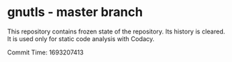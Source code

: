 # gnutls - master branch

This repository contains frozen state of the repository.
Its history is cleared. It is used only for static code
analysis with Codacy.

Commit Time: 1693207413